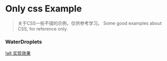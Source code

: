 # Only css Example

> 关于CSS一些不错的示例，仅供参考学习。
> Some good examples about CSS, for reference only.  

### WaterDroplets
[!alt 实现效果]('')